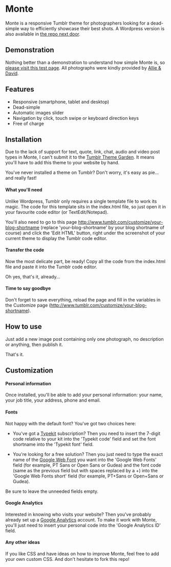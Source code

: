 Monte
======

Monte is a responsive Tumblr theme for photographers looking for a dead-simple way to efficiently showcase their best shots. A Wordpress version is also available in [the repo next door](https://github.com/pierrestoffe/monte-wordpress).

## Demonstration

Nothing better than a demonstration to understand how simple Monte is, so [please visit this test page](http://monte-theme.tumblr.com). All photographs were kindly provided by 
[Allie & David](http://deathtothestockphoto.com).

## Features

- Responsive (smartphone, tablet and desktop)
- Dead-simple
- Automatic images slider
- Navigation by click, touch swipe or keyboard direction keys
- Free of charge

## Installation

Due to the lack of support for text, quote, link, chat, audio and video post types in Monte, I can't submit it to the [Tumblr Theme Garden](http://www.tumblr.com/themes/). It means you'll have to add this theme to your website by hand.

You've never installed a theme on Tumblr? Don't worry, it's easy as pie... and really fast!

#### What you'll need

Unlike Wordpress, Tumblr only requires a single template file to work its magic. The code for this template sits in the index.html file, so just open it in your favourite code editor (or TextEdit/Notepad).

You'll also need to go to this page http://www.tumblr.com/customize/your-blog-shortname (replace 'your-blog-shortname' by your blog shortname of course) and click the 'Edit HTML' button, right under the screenshot of your current theme to display the Tumblr code editor.

#### Transfer the code

Now the most delicate part, be ready!
Copy all the code from the index.html file and paste it into the Tumblr code editor. 

Oh yes, that's it, already...

#### Time to say goodbye

Don't forget to save everything, reload the page and fill in the variables in the Customize page (http://www.tumblr.com/customize/your-blog-shortname).

## How to use

Just add a new image post containing only one photograph, no description or anything, then publish it.

That's it.

## Customization

#### Personal information

Once installed, you'll be able to add your personal information: your name, your job title, your address, phone and email.

#### Fonts

Not happy with the default font? You've got two choices here:

- You've got a [Typekit](https://typekit.com/fonts) subscription? Then you need to insert the 7-digit code relative to your kit into the 'Typekit code' field and set the font shortname into the 'Typekit font' field.

- You're looking for a free solution? Then you just need to type the exact name of the [Google Web Font](http://www.google.com/fonts) you want into the 'Google Web Fonts' field (for example, PT Sans or Open Sans or Gudea) and the font code (same as the previous field but with spaces replaced by a +) into the 'Google Web Fonts short' field (for example, PT+Sans or Open+Sans or Gudea).

Be sure to leave the unneeded fields empty.

#### Google Analytics

Interested in knowing who visits your website? Then you've probably already set up a [Google Analytics](http://google.com/analytics/web/) account. To make it work with Monte, you'll just need to insert your personal code into the 'Google Analytics ID' field.

#### Any other ideas

If you like CSS and have ideas on how to improve Monte, feel free to add your own custom CSS. 
And don't hesitate to fork this repo!
